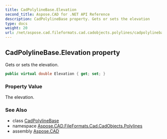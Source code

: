 ```yaml
---
title: CadPolylineBase.Elevation
second_title: Aspose.CAD for .NET API Reference
description: CadPolylineBase property. Gets or sets the elevation
type: docs
weight: 20
url: /net/aspose.cad.fileformats.cad.cadobjects.polylines/cadpolylinebase/elevation/
---
```

## CadPolylineBase.Elevation property

Gets or sets the elevation.

```csharp
public virtual double Elevation { get; set; }
```

### Property Value

The elevation.

### See Also

* class [CadPolylineBase](../)
* namespace [Aspose.CAD.FileFormats.Cad.CadObjects.Polylines](../../cadpolylinebase/)
* assembly [Aspose.CAD](../../../)


